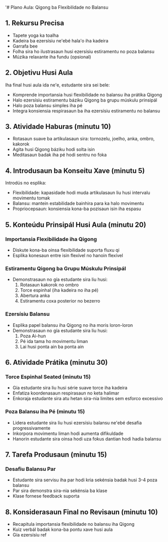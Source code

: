 '# Plano Aula: Qigong ba Flexibilidade no Balansu

## 1. Rekursu Precisa

- Tapete yoga ka toalha
- Kadeira ba ezersísiu ne'ebé hala'o iha kadeira
- Garrafa bee
- Folha sira ho ilustrasaun husi ezersísiu estiramentu no poza balansu
- Múzika relaxante iha fundu (opsional)

## 2. Objetivu Husi Aula

Iha final husi aula ida ne'e, estudante sira sei bele:
- Komprende importansia husi flexibilidade no balansu iha prátika Qigong
- Halo ezersísiu estiramentu báziku Qigong ba grupu múskulu prinsipál
- Halo poza balansu simples iha pé
- Integra konsiensia respirasaun ba iha ezersísiu estiramentu no balansu

## 3. Atividade Haburas (minutu 10)

- Rotasaun suave ba artikulasaun sira: tornozelu, joelho, anka, ombro, kakorok
- Agita husi Qigong báziku hodi solta isin
- Meditasaun badak iha pé hodi sentru no foka

## 4. Introdusaun ba Konseitu Xave (minutu 5)

Introdús no esplika:
- Flexibilidade: kapasidade hodi muda artikulasaun liu husi intervalu movimentu tomak
- Balansu: mantein estabilidade bainhira para ka halo movimentu
- Propriocepsaun: konsiensia kona-ba pozisaun isin iha espasu

## 5. Konteúdu Prinsipál Husi Aula (minutu 20)

### Importansia Flexibilidade iha Qigong
- Diskute kona-ba oinsa flexibilidade suporta fluxu qi
- Esplika konesaun entre isin flexível no hanoin flexível

### Estiramentu Qigong ba Grupu Múskulu Prinsipál
- Demonstrasaun no gía estudante sira liu husi:
  1. Rotasaun kakorok no ombro
  2. Torce espinhal (iha kadeira no iha pé)
  3. Abertura anka
  4. Estiramentu coxa posterior no bezerro

### Ezersísiu Balansu
- Esplika papel balansu iha Qigong no iha moris loron-loron
- Demonstrasaun no gía estudante sira liu husi:
  1. Poza Ai-hun
  2. Pé ida tama ho movimentu liman
  3. Lai husi ponta ain ba ponta ain

## 6. Atividade Prátika (minutu 30)

### Torce Espinhal Seated (minutu 15)
- Gía estudante sira liu husi série suave torce iha kadeira
- Enfatiza koordenasaun respirasaun no keta halimar
- Enkoraja estudante sira atu hetan sira-nia limites sem esforco excessivo

### Poza Balansu iha Pé (minutu 15)
- Lidera estudante sira liu husi ezersísiu balansu ne'ebé desafia progressivamente
- Inkorpora movimentu liman hodi aumenta difikuldade
- Hanorin estudante sira oinsa hodi uza fokus dantian hodi hadia balansu

## 7. Tarefa Produsaun (minutu 15)

### Desafiu Balansu Par
- Estudante sira servisu iha par hodi kria sekénsia badak husi 3-4 poza balansu
- Par sira demonstra sira-nia sekénsia ba klase
- Klase fornese feedback suporta

## 8. Konsiderasaun Final no Revisaun (minutu 10)

- Recapitula importansia flexibilidade no balansu iha Qigong
- Kuiz verbál badak kona-ba pontu xave husi aula
- Gía ezersísiu ref
